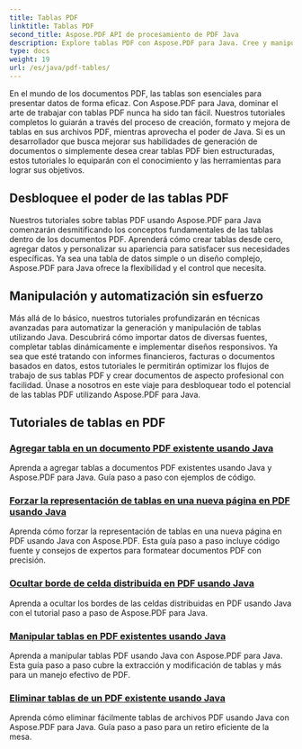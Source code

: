 ```yaml
---
title: Tablas PDF
linktitle: Tablas PDF
second_title: Aspose.PDF API de procesamiento de PDF Java
description: Explore tablas PDF con Aspose.PDF para Java. Cree y manipule tablas en sus documentos PDF sin esfuerzo.
type: docs
weight: 19
url: /es/java/pdf-tables/
---
```


En el mundo de los documentos PDF, las tablas son esenciales para presentar datos de forma eficaz. Con Aspose.PDF para Java, dominar el arte de trabajar con tablas PDF nunca ha sido tan fácil. Nuestros tutoriales completos lo guiarán a través del proceso de creación, formato y mejora de tablas en sus archivos PDF, mientras aprovecha el poder de Java. Si es un desarrollador que busca mejorar sus habilidades de generación de documentos o simplemente desea crear tablas PDF bien estructuradas, estos tutoriales lo equiparán con el conocimiento y las herramientas para lograr sus objetivos.

## Desbloquee el poder de las tablas PDF

Nuestros tutoriales sobre tablas PDF usando Aspose.PDF para Java comenzarán desmitificando los conceptos fundamentales de las tablas dentro de los documentos PDF. Aprenderá cómo crear tablas desde cero, agregar datos y personalizar su apariencia para satisfacer sus necesidades específicas. Ya sea una tabla de datos simple o un diseño complejo, Aspose.PDF para Java ofrece la flexibilidad y el control que necesita.

## Manipulación y automatización sin esfuerzo

Más allá de lo básico, nuestros tutoriales profundizarán en técnicas avanzadas para automatizar la generación y manipulación de tablas utilizando Java. Descubrirá cómo importar datos de diversas fuentes, completar tablas dinámicamente e implementar diseños responsivos. Ya sea que esté tratando con informes financieros, facturas o documentos basados en datos, estos tutoriales le permitirán optimizar los flujos de trabajo de sus tablas PDF y crear documentos de aspecto profesional con facilidad. Únase a nosotros en este viaje para desbloquear todo el potencial de las tablas PDF utilizando Aspose.PDF para Java.

## Tutoriales de tablas en PDF
### [Agregar tabla en un documento PDF existente usando Java](./add-table-in-existing-pdf-document-using-java/)
Aprenda a agregar tablas a documentos PDF existentes usando Java y Aspose.PDF para Java. Guía paso a paso con ejemplos de código.
### [Forzar la representación de tablas en una nueva página en PDF usando Java](./force-table-rendering-on-new-page-in-pdf-using-java/)
Aprenda cómo forzar la representación de tablas en una nueva página en PDF usando Java con Aspose.PDF. Esta guía paso a paso incluye código fuente y consejos de expertos para formatear documentos PDF con precisión.
### [Ocultar borde de celda distribuida en PDF usando Java](./hide-spanned-cell-border-in-pdf-using-java/)
Aprenda a ocultar los bordes de las celdas distribuidas en PDF usando Java con el tutorial paso a paso de Aspose.PDF para Java.
### [Manipular tablas en PDF existentes usando Java](./manipulate-tables-in-existing-pdf-using-java/)
Aprenda a manipular tablas PDF usando Java con Aspose.PDF para Java. Esta guía paso a paso cubre la extracción y modificación de tablas y más para un manejo efectivo de PDF.
### [Eliminar tablas de un PDF existente usando Java](./remove-tables-from-existing-pdf-using-java/)
Aprenda cómo eliminar fácilmente tablas de archivos PDF usando Java con Aspose.PDF para Java. Guía paso a paso para un retiro eficiente de la mesa.